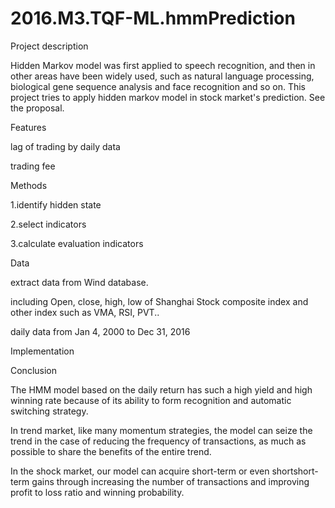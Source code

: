 # 2016.M3.TQF-ML.hmmPrediction
Project description

Hidden Markov model was first applied to speech recognition, and then in other areas have been widely used, such as natural language processing, biological gene sequence analysis and face recognition and so on. This project tries to apply hidden markov model in stock market's prediction. See the proposal.

Features

lag of trading by daily data

trading fee

Methods

1.identify hidden state

2.select indicators

3.calculate evaluation indicators

Data

extract data from Wind database.

including Open, close, high, low of Shanghai Stock composite index and other index such as VMA, RSI, PVT.. 

daily data from Jan 4, 2000 to Dec 31, 2016 

Implementation


Conclusion

The HMM model based on the daily return has such a high yield and high winning rate because of its ability to form recognition and automatic switching strategy. 

In trend market, like many momentum strategies, the model can seize the trend in the case of reducing the frequency of transactions, as much as possible to share the benefits of the entire trend.

In the shock market, our model can acquire short-term or even shortshort-term gains through increasing the number of transactions and improving profit to loss ratio and winning probability.
